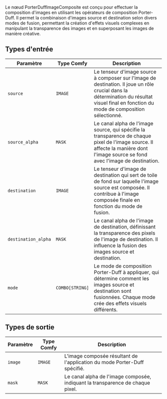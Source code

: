 
Le nœud PorterDuffImageComposite est conçu pour effectuer la composition d'images en utilisant les opérateurs de composition Porter-Duff. Il permet la combinaison d'images source et destination selon divers modes de fusion, permettant la création d'effets visuels complexes en manipulant la transparence des images et en superposant les images de manière créative.
## Types d'entrée

| Paramètre | Type Comfy | Description |
| --------- | ----------- | ----------- |
| `source`  | `IMAGE`     | Le tenseur d'image source à composer sur l'image de destination. Il joue un rôle crucial dans la détermination du résultat visuel final en fonction du mode de composition sélectionné. |
| `source_alpha` | `MASK` | Le canal alpha de l'image source, qui spécifie la transparence de chaque pixel de l'image source. Il affecte la manière dont l'image source se fond avec l'image de destination. |
| `destination` | `IMAGE` | Le tenseur d'image de destination qui sert de toile de fond sur laquelle l'image source est composée. Il contribue à l'image composée finale en fonction du mode de fusion. |
| `destination_alpha` | `MASK` | Le canal alpha de l'image de destination, définissant la transparence des pixels de l'image de destination. Il influence la fusion des images source et destination. |
| `mode` | `COMBO[STRING]` | Le mode de composition Porter-Duff à appliquer, qui détermine comment les images source et destination sont fusionnées. Chaque mode crée des effets visuels différents. |

## Types de sortie

| Paramètre | Type Comfy | Description |
| --------- | ----------- | ----------- |
| `image`   | `IMAGE`     | L'image composée résultant de l'application du mode Porter-Duff spécifié. |
| `mask`    | `MASK`      | Le canal alpha de l'image composée, indiquant la transparence de chaque pixel. |